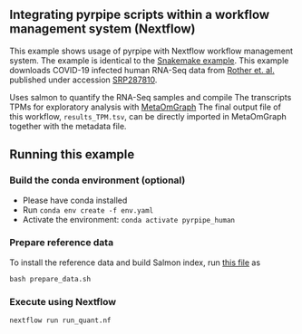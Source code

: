 
## Integrating pyrpipe scripts within a workflow management system (Nextflow)
This example shows usage of pyrpipe with Nextflow workflow management system. The example is identical to the [Snakemake example](https://github.com/urmi-21/pyrpipe/tree/master/case_studies/Covid_RNA-Seq/Snakemake).
This example downloads COVID-19 infected human RNA-Seq data from [Rother et. al.](https://www.medrxiv.org/content/10.1101/2020.06.08.20122143v1) published under accession [SRP287810](https://trace.ncbi.nlm.nih.gov/Traces/sra/?study=SRP287810).

Uses salmon to quantify the RNA-Seq samples and compile The transcripts TPMs for exploratory analysis with [MetaOmGraph](https://github.com/urmi-21/MetaOmGraph)
The final output file of this workflow, `results_TPM.tsv`, can be directly imported in MetaOmGraph together with the metadata file.



## Running this example

### Build the conda environment (optional)
* Please have conda installed
* Run `conda env create -f env.yaml`
* Activate the environment: `conda activate pyrpipe_human`

### Prepare reference data
To install the reference data and build Salmon index, run [this file](https://github.com/urmi-21/pyrpipe/blob/master/case_studies/Covid_RNA-Seq/Snakemake/prepare_data.sh) as 

`bash prepare_data.sh`

### Execute using Nextflow

`nextflow run run_quant.nf`